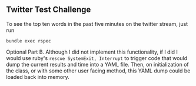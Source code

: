 ## Twitter Test Challenge

To see the top ten words in the past five minutes on the twitter stream, just run

    bundle exec rspec

Optional Part B. Although I did not implement this functionality, if I did I would use ruby's `rescue SystemExit, Interrupt` to trigger code that would dump the current results and time into a YAML file. Then, on initialization of the class, or with some other user facing method, this YAML dump could be loaded back into memory. 
